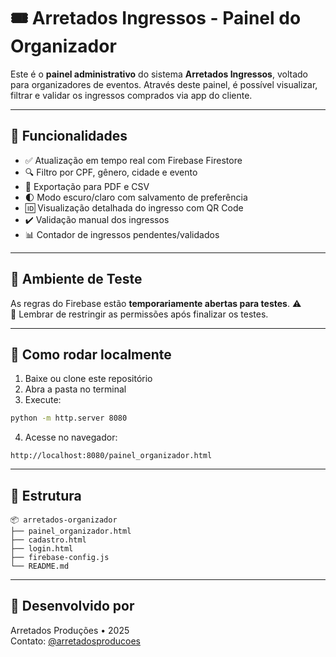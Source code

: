 # 🎟️ Arretados Ingressos - Painel do Organizador

Este é o **painel administrativo** do sistema **Arretados Ingressos**, voltado para organizadores de eventos. Através deste painel, é possível visualizar, filtrar e validar os ingressos comprados via app do cliente.

---

## 🔧 Funcionalidades

- ✅ Atualização em tempo real com Firebase Firestore
- 🔍 Filtro por CPF, gênero, cidade e evento
- 📄 Exportação para PDF e CSV
- 🌓 Modo escuro/claro com salvamento de preferência
- 🆔 Visualização detalhada do ingresso com QR Code
- ✔️ Validação manual dos ingressos
- 📊 Contador de ingressos pendentes/validados

---

## 🧪 Ambiente de Teste

As regras do Firebase estão **temporariamente abertas para testes**. ⚠️  
🔐 Lembrar de restringir as permissões após finalizar os testes.

---

## 🚀 Como rodar localmente

1. Baixe ou clone este repositório
2. Abra a pasta no terminal
3. Execute:

```bash
python -m http.server 8080
```

4. Acesse no navegador:

```
http://localhost:8080/painel_organizador.html
```

---

## 📁 Estrutura

```text
📦 arretados-organizador
├── painel_organizador.html
├── cadastro.html
├── login.html
├── firebase-config.js
└── README.md
```

---

## 🧠 Desenvolvido por

Arretados Produções • 2025  
Contato: [@arretadosproducoes](https://instagram.com/arretadosproducoes)